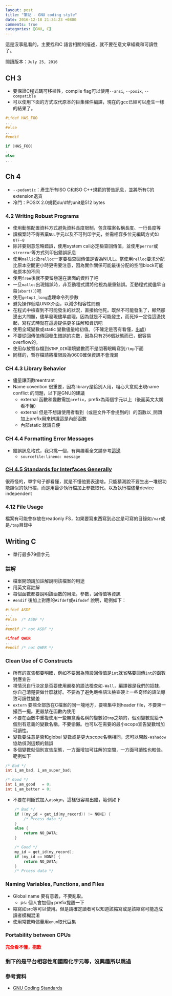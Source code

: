 ```yaml
---
layout: post
title: "筆記 - GNU coding style"
date: 2016-12-18 21:34:23 +0800
comments: true
categories: [GNU, C]
---
```

這是沒事亂看的，主要找和C 語言相關的描述，就不要在意文章組織和可讀性了。

閱讀版本：`July 25, 2016`

## CH 3
* 要保證C程式碼可移植性，compile flag可以使用`--ansi`, `--posix`, `--compatible`
* 可以使用下面的方式取代原本的巨集條件編譯，現在的gcc已經可以產生一樣的結果了。

```c 原本程式碼
#ifdef HAS_FOO
...
#else
...
#endif
```

```c 建議使用方式
if (HAS_FOO)
...
else
...
```


## Ch 4
* `--pedantic`：產生所有ISO C和ISO C++規範的警告訊息，並將所有C的extension退貨
* 冷門：POSIX 2.0規範du/df的unit是512 bytes

### 4.2 Writing Robust Programs
* 使用動態配置資料方式避免資料長度限制，包含檔案名稱長度、一行長度等
* 讀檔案時不得丟棄`NUL`字元以及不可列印字元，並需相容多位元編碼方式如`UTF-8`
* 除非要刻意忽略錯誤，使用system call必定檢查回傳值，並使用`perror`或`strerror`等方式列印出錯誤訊息
* 使用`mallic`及`relloc`一定要檢查回傳值是否為NULL。當使用`relloc`要求分配比原本空間更小時更需要注意，因為實作關係可能最後分配的空間block可能和原本的不同
* 使用`free`後就不要留戀還在裏面的資料了吧
* 一旦`malloc`出現錯誤時，非互動程式請將他視為嚴重錯誤。互動程式就儘早自殺(`abort()`)吧
* 使用`getopt_long`處理命令列參數
* 避免操作低階UNIX介面，以減少相容性問題
* 在程式中檢查到不可能發生的狀況，直接給他死。既然不可能發生了，顯然那邊出大問題，儘早發現儘早處理。因為就是不可能發生，而死掉一定從這邊找起，寫程式時就在這邊提供更多註解和資訊吧
* 使用全域變數或static 變數儘量給初值。（不確定是否有看懂，[出處](https://www.gnu.org/prep/standards/html_node/Semantics.html#Semantics)）
* 不要從回傳值傳回發生錯誤的次數，因為只有256個狀態而已，很容易overflow的。
* 使用存放暫存檔到`$TMP_DIR`環境變數而不是閉著眼睛寫到`/tmp`下面
* 同樣的，暫存檔請將權限設為0600確保資訊不會洩漏

### CH 4.3 Library Behavior

* 儘量讓函數reentrant
* Name covention 很重要，因為library是給別人用，粗心大意就出現name conflict 的問題，以下是GNU的建議
    * external 函數和變數需加`prefix`，prefix為兩個字元以上（後面英文太爛看不懂）
    * external 但是不想讓使用者看到（或是文件不會提到的）的函數以`_`開頭加上prefix用來辨識這是內部函數
    * 內部static 就請自便

### CH 4.4 Formatting Error Messages
* 錯誤訊息格式，我只挑一個，有興趣看全文請參考[這邊](https://www.gnu.org/prep/standards/html_node/Errors.html#Errors)
    * `sourcefile:lineno: message`

### [CH 4.5 Standards for Interfaces Generally](https://www.gnu.org/prep/standards/html_node/User-Interfaces.html#User-Interfaces)
很奇怪的，單字句子都看懂，就是不懂他要表達啥。只能猜測說不要生出一堆很功能類似的執行檔，而是用最少執行檔加上參數取代。以及執行檔儘量device independent

### 4.12 File Usage
檔案有可能會存放在readonly FS，如果要寫東西寫到必定是可寫的目錄如`/var`或是`/tmp`目錄中

##  Writing C

* 單行最多79個字元

### 註解

* 檔案開頭請加註解說明該檔案的用途
* 用英文寫註解
* 每個函數都要說明該函數的用法，參數，回傳值等資訊
* `#endif` 後加上對應的`#ifdef`或`#ifndef` 說明，範例如下：

```c
#ifdef ASDF
...
#else  /* ASDF */
...
#endif /* not ASDF */

#ifnef QWER
...
#endif /* not QWER */
``` 

###  Clean Use of C Constructs

* 所有的宣告都要明確，例如不要因為預設回傳值是`int`就省略要回傳`int`的函數對應宣告
* 視情況自行決定是否要使用嚴格的語法檢查如`-Wall`，編譯器是我們的奴隸，你自己清楚要做什麼就好。不要為了避免嚴格語法檢查硬上一些奇怪的語法導致可讀性變差
* `extern` 要嘛全部放在C檔案的同一塊地方，要嘛集中到header file，不要東一撮西一撮。更嚴禁在函數內使用
* 不要在函數中重複使用一些無意義名稱的變數如`tmp`之類的，個別變數就給予個別有意義的變數名稱，不要偷懶。也可以在需要的最小scope宣告變數增加可讀性。
* 變數要注意是否和global 變數或是更大scope名稱相同，您可以開啟`-Wshadow`協助偵測這類的錯誤
* 多個變數就個別宣告型態，一方面增加可註解的空間，一方面可讀性也較佳。範例如下

```c
/* Bad */
int i_am_bad, i_am_super_bad;

/* Good */
int i_am_good   = 0;
int i_am_better = 0;
```

* 不要在判斷式加入assign，這樣很容易出錯，範例如下

```c
    /* Bad */
    if ((my_id = get_id(my_record)) != NONE) {
        /* Prcess data */
    }
    else {
        return NO_DATA;
    }
```

```c
    /* Good */
    my_id = get_id(my_record);
    if (my_id == NONE) {
        return NO_DATA;
    }
    /* Prcess data */
```

### Naming Variables, Functions, and Files

* Global name 要有意義，不要亂取。
    * ps: 個人會加個`g` prefix提醒一下
* 縮寫如src等可以使用。但是請確定讀者可以知道該縮寫或是該縮寫可能造成讀者模糊混淆
* 使用常數時儘量用`enum`取代巨集

### Portability between CPUs

**<font color="red">完全看不懂，抱歉</font>**

### 剩下的是平台相容性和國際化字元等，沒興趣所以跳過

### 參考資料

* [GNU Coding Standards](https://www.gnu.org/prep/standards/html_node/)
